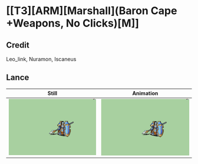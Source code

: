 # [\[T3\]\[ARM\]\[Marshall\]\(Baron Cape +Weapons, No Clicks\)\[M\]]

## Credit

Leo_link, Nuramon, Iscaneus
	
## Lance

| Still | Animation |
| :---: | :-------: |
| ![Lance still](./Lance_000.png) | ![Lance animation](./Lance.gif) |
